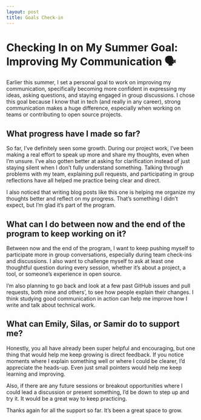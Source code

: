 ```yaml
---
layout: post
title: Goals Check-in
---
```


# Checking In on My Summer Goal: Improving My Communication 🗣️

Earlier this summer, I set a personal goal to work on improving my communication, specifically becoming more confident in expressing my ideas, asking questions, and staying engaged in group discussions. I chose this goal because I know that in tech (and really in any career), strong communication makes a huge difference, especially when working on teams or contributing to open source projects.

## What progress have I made so far?

So far, I’ve definitely seen some growth. During our project work, I’ve been making a real effort to speak up more and share my thoughts, even when I’m unsure. I’ve also gotten better at asking for clarification instead of just staying silent when I don’t fully understand something. Talking through problems with my team, explaining pull requests, and participating in group reflections have all helped me practice being clear and direct.

I also noticed that writing blog posts like this one is helping me organize my thoughts better and reflect on my progress. That’s something I didn’t expect, but I’m glad it’s part of the program.

## What can I do between now and the end of the program to keep working on it?

Between now and the end of the program, I want to keep pushing myself to participate more in group conversations, especially during team check-ins and discussions. I also want to challenge myself to ask at least one thoughtful question during every session, whether it’s about a project, a tool, or someone’s experience in open source.

I’m also planning to go back and look at a few past GitHub issues and pull requests, both mine and others’, to see how people explain their changes. I think studying good communication in action can help me improve how I write and talk about technical work.

## What can Emily, Silas, or Samir do to support me?

Honestly, you all have already been super helpful and encouraging, but one thing that would help me keep growing is direct feedback. If you notice moments where I explain something well or where I could be clearer, I’d appreciate the heads-up. Even just small pointers would help me keep learning and improving.

Also, if there are any future sessions or breakout opportunities where I could lead a discussion or present something, I’d be down to step up and try it. It would be a great way to keep practicing.

Thanks again for all the support so far. It’s been a great space to grow.
